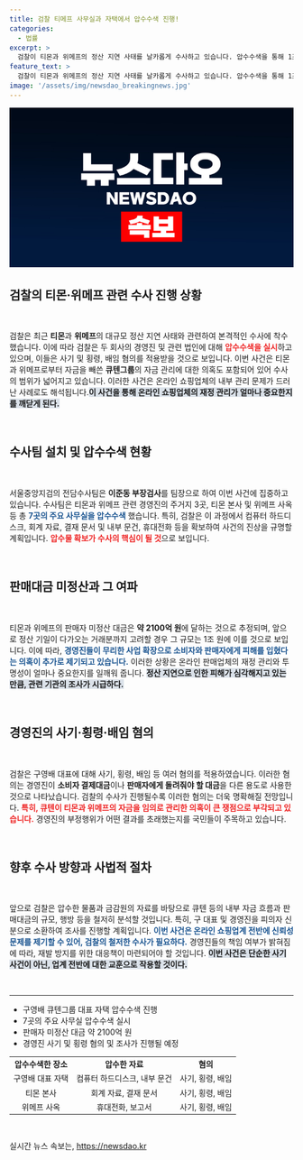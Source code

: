```yaml
---
title: 검찰 티메프 사무실과 자택에서 압수수색 진행!
categories:
  - 법률
excerpt: >
  검찰이 티몬과 위메프의 정산 지연 사태를 날카롭게 수사하고 있습니다. 압수수색을 통해 1조 원 규모의 사기·횡령 혐의를 추적하며, 경영진의 불법 행위를 밝혀낼 계획입니다. 클릭して詳細を確認してください!
feature_text: >
  검찰이 티몬과 위메프의 정산 지연 사태를 날카롭게 수사하고 있습니다. 압수수색을 통해 1조 원 규모의 사기·횡령 혐의를 추적하며, 경영진의 불법 행위를 밝혀낼 계획입니다. 클릭して詳細を確認してください!
image: '/assets/img/newsdao_breakingnews.jpg'
---
```


<p><img src="/assets/img/newsdao_breakingnews.jpg" alt="cryptoinkorea 속보" /></p>

<h2 data-ke-size="size26">검찰의 티몬·위메프 관련 수사 진행 상황</h2>

<p data-ke-size="size16">&nbsp;</p>

<p>검찰은 최근 <b>티몬</b>과 <b>위메프</b>의 대규모 정산 지연 사태와 관련하여 본격적인 수사에 착수했습니다. 이에 따라 검찰은 두 회사의 경영진 및 관련 법인에 대해 <b><span style="color: #ee2323;">압수수색을 실시</span></b>하고 있으며, 이들은 사기 및 횡령, 배임 혐의를 적용받을 것으로 보입니다. 이번 사건은 티몬과 위메프로부터 자금을 빼쓴 <b>큐텐그룹</b>의 자금 관리에 대한 의혹도 포함되어 있어 수사의 범위가 넓어지고 있습니다. 이러한 사건은 온라인 쇼핑업체의 내부 관리 문제가 드러난 사례로도 해석됩니다.<b><span style="background-color: #21538527;">이 사건을 통해 온라인 쇼핑업체의 재정 관리가 얼마나 중요한지를 깨닫게 된다.</span></b></p>

<p data-ke-size="size16">&nbsp;</p>

<h2 data-ke-size="size26">수사팀 설치 및 압수수색 현황</h2>

<p data-ke-size="size16">&nbsp;</p>

<p>서울중앙지검의 전담수사팀은 <b>이준동 부장검사</b>를 팀장으로 하여 이번 사건에 집중하고 있습니다. 수사팀은 티몬과 위메프 관련 경영진의 주거지 3곳, 티몬 본사 및 위메프 사옥 등 총 <b><span style="color: #1a5490;">7곳의 주요 사무실을 압수수색</span></b> 했습니다. 특히, 검찰은 이 과정에서 컴퓨터 하드디스크, 회계 자료, 결재 문서 및 내부 문건, 휴대전화 등을 확보하여 사건의 진상을 규명할 계획입니다. <b><span style="color: #ee2323;">압수물 확보가 수사의 핵심이 될 것</span></b>으로 보입니다.</p>

<p data-ke-size="size16">&nbsp;</p>

<h2 data-ke-size="size26">판매대금 미정산과 그 여파</h2>

<p data-ke-size="size16">&nbsp;</p>

<p>티몬과 위메프의 판매자 미정산 대금은 <b>약 2100억 원</b>에 달하는 것으로 추정되며, 앞으로 정산 기일이 다가오는 거래분까지 고려할 경우 그 규모는 1조 원에 이를 것으로 보입니다. 이에 따라, <b><span style="color: #1a5490;">경영진들이 무리한 사업 확장으로 소비자와 판매자에게 피해를 입혔다는 의혹이 추가로 제기되고 있습니다.</span></b> 이러한 상황은 온라인 판매업체의 재정 관리와 투명성이 얼마나 중요한지를 일깨워 줍니다. <b><span style="background-color: #21538527;">정산 지연으로 인한 피해가 심각해지고 있는 만큼, 관련 기관의 조사가 시급하다.</span></b></p>

<p data-ke-size="size16">&nbsp;</p>

<h2 data-ke-size="size26">경영진의 사기·횡령·배임 혐의</h2>

<p data-ke-size="size16">&nbsp;</p>

<p>검찰은 구영배 대표에 대해 사기, 횡령, 배임 등 여러 혐의를 적용하였습니다. 이러한 혐의는 경영진이 <b>소비자 결제대금</b>이나 <b>판매자에게 돌려줘야 할 대금</b>을 다른 용도로 사용한 것으로 나타났습니다. 검찰의 수사가 진행될수록 이러한 혐의는 더욱 명확해질 전망입니다. <b><span style="color: #ee2323;">특히, 큐텐이 티몬과 위메프의 자금을 임의로 관리한 의혹이 큰 쟁점으로 부각되고 있습니다.</span></b> 경영진의 부정행위가 어떤 결과를 초래했는지를 국민들이 주목하고 있습니다.</p>

<p data-ke-size="size16">&nbsp;</p>

<h2 data-ke-size="size26">향후 수사 방향과 사법적 절차</h2>

<p data-ke-size="size16">&nbsp;</p>

<p>앞으로 검찰은 압수한 물품과 금감원의 자료를 바탕으로 큐텐 등의 내부 자금 흐름과 판매대금의 규모, 행방 등을 철저히 분석할 것입니다. 특히, 구 대표 및 경영진을 피의자 신분으로 소환하여 조사를 진행할 계획입니다. <b><span style="color: #1a5490;">이번 사건은 온라인 쇼핑업계 전반에 신뢰성 문제를 제기할 수 있어, 검찰의 철저한 수사가 필요하다.</span></b> 경영진들의 책임 여부가 밝혀짐에 따라, 재발 방지를 위한 대응책이 마련되어야 할 것입니다. <b><span style="background-color: #21538527;">이번 사건은 단순한 사기 사건이 아닌, 업계 전반에 대한 교훈으로 작용할 것이다.</span></b></p>

<p data-ke-size="size16">&nbsp;</p>

<hr>

<ul>
   <li>구영배 큐텐그룹 대표 자택 압수수색 진행</li>
   <li>7곳의 주요 사무실 압수수색 실시</li>
   <li>판매자 미정산 대금 약 2100억 원</li>
   <li>경영진 사기 및 횡령 혐의 및 조사가 진행될 예정</li>
</ul>

<table style="width: 100%; border-collapse: collapse;">
   <tr>
      <td style="text-align: center; height: 17px;"><b>압수수색한 장소</b></td>
      <td style="text-align: center; height: 17px;"><b>압수한 자료</b></td>
      <td style="text-align: center; height: 17px;"><b>혐의</b></td>
   </tr>
   <tr>
      <td style="text-align: center; height: 17px;">구영배 대표 자택</td>
      <td style="text-align: center; height: 17px;">컴퓨터 하드디스크, 내부 문건</td>
      <td style="text-align: center; height: 17px;">사기, 횡령, 배임</td>
   </tr>
   <tr>
      <td style="text-align: center; height: 17px;">티몬 본사</td>
      <td style="text-align: center; height: 17px;">회계 자료, 결재 문서</td>
      <td style="text-align: center; height: 17px;">사기, 횡령, 배임</td>
   </tr>
   <tr>
      <td style="text-align: center; height: 17px;">위메프 사옥</td>
      <td style="text-align: center; height: 17px;">휴대전화, 보고서</td>
      <td style="text-align: center; height: 17px;">사기, 횡령, 배임</td>
   </tr>
</table> 

<p data-ke-size="size16">&nbsp;</p>
실시간 뉴스 속보는, <a href="https://newsdao.kr" rel="dofollow">https://newsdao.kr</a>


